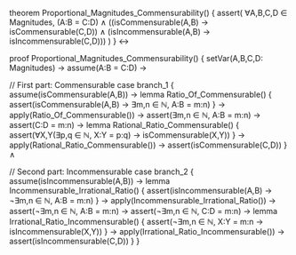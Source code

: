 theorem Proportional_Magnitudes_Commensurability() {
  assert(
    ∀A,B,C,D ∈ Magnitudes,
    (A:B = C:D) ∧
    ((isCommensurable(A,B) → isCommensurable(C,D)) ∧
     (isIncommensurable(A,B) → isIncommensurable(C,D)))
  )
} ↔

proof Proportional_Magnitudes_Commensurability() {
  setVar(A,B,C,D: Magnitudes) →
  assume(A:B = C:D) →
  
  // First part: Commensurable case
  branch_1 {
    assume(isCommensurable(A,B)) →
    lemma Ratio_Of_Commensurable() {
      assert(isCommensurable(A,B) → ∃m,n ∈ ℕ, A:B = m:n)
    } →
    apply(Ratio_Of_Commensurable()) →
    assert(∃m,n ∈ ℕ, A:B = m:n) →
    assert(C:D = m:n) →
    lemma Rational_Ratio_Commensurable() {
      assert(∀X,Y(∃p,q ∈ ℕ, X:Y = p:q) → isCommensurable(X,Y))
    } →
    apply(Rational_Ratio_Commensurable()) →
    assert(isCommensurable(C,D))
  } ∧

  // Second part: Incommensurable case
  branch_2 {
    assume(isIncommensurable(A,B)) →
    lemma Incommensurable_Irrational_Ratio() {
      assert(isIncommensurable(A,B) → ¬∃m,n ∈ ℕ, A:B = m:n)
    } →
    apply(Incommensurable_Irrational_Ratio()) →
    assert(¬∃m,n ∈ ℕ, A:B = m:n) →
    assert(¬∃m,n ∈ ℕ, C:D = m:n) →
    lemma Irrational_Ratio_Incommensurable() {
      assert(¬∃m,n ∈ ℕ, X:Y = m:n → isIncommensurable(X,Y))
    } →
    apply(Irrational_Ratio_Incommensurable()) →
    assert(isIncommensurable(C,D))
  }
}